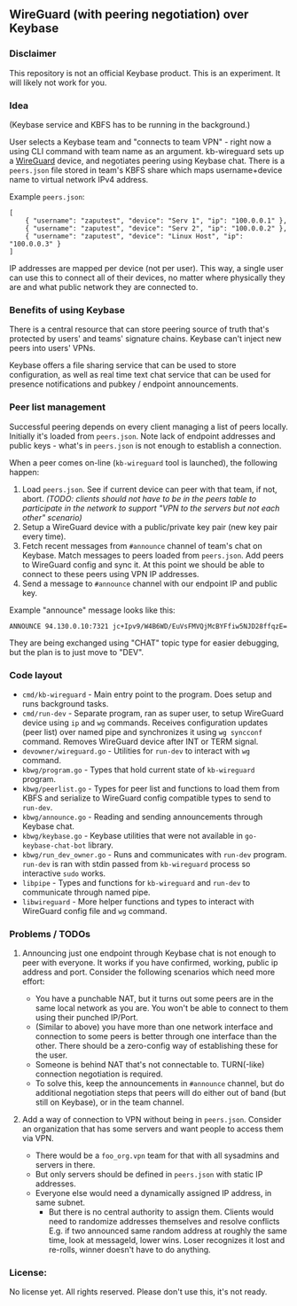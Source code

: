 ## WireGuard (with peering negotiation) over Keybase

### Disclaimer

This repository is not an official Keybase product. This is an experiment. It will likely not work for you.

### Idea

(Keybase service and KBFS has to be running in the background.)

User selects a Keybase team and "connects to team VPN" - right now a using CLI command with team name as an argument. kb-wireguard sets up a [WireGuard](https://www.wireguard.com/) device, and negotiates peering using Keybase chat. There is a `peers.json` file stored in team's KBFS share which maps username+device name to virtual network IPv4 address.

Example `peers.json`:
```
[
    { "username": "zaputest", "device": "Serv 1", "ip": "100.0.0.1" },
    { "username": "zaputest", "device": "Serv 2", "ip": "100.0.0.2" },
    { "username": "zaputest", "device": "Linux Host", "ip": "100.0.0.3" }
]
```

IP addresses are mapped per device (not per user). This way, a single user can use this to connect all of their devices, no matter where physically they are and what public network they are connected to.

### Benefits of using Keybase

There is a central resource that can store peering source of truth that's protected by users' and teams' signature chains. Keybase can't inject new peers into users' VPNs.

Keybase offers a file sharing service that can be used to store configuration, as well as real time text chat service that can be used for presence notifications and pubkey / endpoint announcements.

### Peer list management

Successful peering depends on every client managing a list of peers locally. Initially it's loaded from `peers.json`. Note lack of endpoint addresses and public keys - what's in `peers.json` is not enough to establish a connection.

When a peer comes on-line (`kb-wireguard` tool is launched), the following happen:
1) Load `peers.json`. See if current device can peer with that team, if not, abort. *(TODO: clients should not have to be in the peers table to participate in the network to support "VPN to the servers but not each other" scenario)*
2) Setup a WireGuard device with a public/private key pair (new key pair every time).
3) Fetch recent messages from `#announce` channel of team's chat on Keybase. Match messages to peers loaded from `peers.json`. Add peers to WireGuard config and sync it. At this point we should be able to connect to these peers using VPN IP addresses.
4) Send a message to `#announce` channel with our endpoint IP and public key.

Example "announce" message looks like this:
```
ANNOUNCE 94.130.0.10:7321 jc+Ipv9/W4B6WD/EuVsFMVQjMcBYFfiw5NJD28ffqzE=
```
They are being exchanged using "CHAT" topic type for easier debugging, but the plan is to just move to "DEV".

### Code layout

- `cmd/kb-wireguard` - Main entry point to the program. Does setup and runs background tasks.
- `cmd/run-dev` - Separate program, ran as super user, to setup WireGuard device using `ip` and `wg` commands. Receives configuration updates (peer list) over named pipe and synchronizes it using `wg syncconf` command. Removes WireGuard device after INT or TERM signal.
- `devowner/wireguard.go` - Utilities for `run-dev` to interact with `wg` command.
- `kbwg/program.go` - Types that hold current state of `kb-wireguard` program.
- `kbwg/peerlist.go` - Types for peer list and functions to load them from KBFS and serialize to WireGuard config compatible types to send to `run-dev`.
- `kbwg/announce.go` - Reading and sending announcements through Keybase chat.
- `kbwg/keybase.go` - Keybase utilities that were not available in `go-keybase-chat-bot` library.
- `kbwg/run_dev_owner.go` - Runs and communicates with `run-dev` program. `run-dev` is ran with stdin passed from `kb-wireguard` process so interactive `sudo` works.
- `libpipe` - Types and functions for `kb-wireguard` and `run-dev` to communicate through named pipe.
- `libwireguard` - More helper functions and types to interact with WireGuard config file and `wg` command.

### Problems / TODOs

1) Announcing just one endpoint through Keybase chat is not enough to peer with everyone. It works if you have confirmed, working, public ip address and port. Consider the following scenarios which need more effort:
    - You have a punchable NAT, but it turns out some peers are in the same local network as you are. You won't be able to connect to them using their punched IP/Port.
    - (Similar to above) you have more than one network interface and connection to some peers is better through one interface than the other. There should be a zero-config way of establishing these for the user.
    - Someone is behind NAT that's not connectable to. TURN(-like) connection negotiation is required.
    - To solve this, keep the announcements in `#announce` channel, but do additional negotiation steps that peers will do either out of band (but still on Keybase), or in the team channel.

2) Add a way of connection to VPN without being in `peers.json`. Consider an organization that has some servers and want people to access them via VPN. 
    - There would be a `foo_org.vpn` team for that with all sysadmins and servers in there. 
    - But only servers should be defined in `peers.json` with static IP addresses.
    - Everyone else would need a dynamically assigned IP address, in same subnet.
        - But there is no central authority to assign them. Clients would need to randomize addresses themselves and resolve conflicts E.g. if two announced same random address at roughly the same time, look at messageId, lower wins. Loser recognizes it lost and re-rolls, winner doesn't have to do anything.

### License:

No license yet. All rights reserved. Please don't use this, it's not ready.
